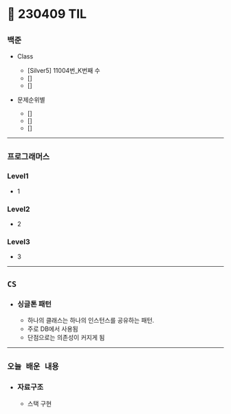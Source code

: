# 🚩 230409 TIL

## **`백준`**

- Class

  - [Silver5] 11004번\_K번째 수
  - []
  - []

- 문제순위별
  - []
  - []
  - []

---

## **`프로그래머스`**

### Level1

- 1

### Level2

- 2

### Level3

- 3

---

## **`CS`**

- ### 싱글톤 패턴
  - 하나의 클래스는 하나의 인스턴스를 공유하는 패턴.
  - 주로 DB에서 사용됨
  - 단점으로는 의존성이 커지게 됨

---

## **`오늘 배운 내용`**

- ### 자료구조
  - 스택 구현
